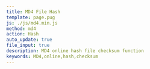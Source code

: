 ```yaml
---
title: MD4 File Hash
template: page.pug
js: ./js/md4.min.js
method: md4
action: Hash
auto_update: true
file_input: true
description: MD4 online hash file checksum function
keywords: MD4,online,hash,checksum
---
```

